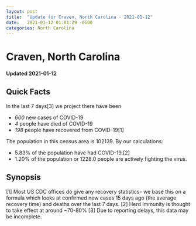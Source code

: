 ```yaml
---
layout: post
title:  "Update for Craven, North Carolina - 2021-01-12"
date:   2021-01-12 01:01:29 -0600
categories: North Carolina
---
```


# Craven, North Carolina
#### Updated 2021-01-12

## Quick Facts

In the last 7 days[3] we project there have been
- *600* new cases of COVID-19
- *4* people have died of COVID-19
- *198* people have recovered from COVID-19[1]

The population in this census area is 102139. By our calculations:
- 5.83% of the population have had COVID-19.[2]
- 1.20% of the population or 1228.0 people are actively fighting the virus.

## Synopsis




[1] Most US CDC offices do give any recovery statistics- we base this on a formula which looks at confirmed new cases
15 days ago (the average recovery time) and deaths over the last 7 days.
[2] Herd Immunity is thought to take effect at around ~70-80%
[3] Due to reporting delays, this data may be incomplete. 
    